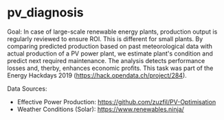 # pv_diagnosis

Goal: In case of large-scale renewable energy plants, production output is regularly reviewed to ensure ROI. This is different for small plants. By comparing predicted production based on past meteorological data with actual production of a PV power plant, we estimate plant's condition and predict next required maintenance. The analysis detects performance losses and, therby, enhances economic profits. This task was part of the Energy Hackdays 2019 (https://hack.opendata.ch/project/284). 

Data Sources:
- Effective Power Production: https://github.com/zuzfil/PV-Optimisation
- Weather Conditions (Solar): https://www.renewables.ninja/
